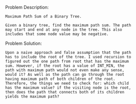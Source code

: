 Problem Description:

	Maximum Path Sum of a Binary Tree.

	Given a binary tree, find the maximum path sum. The path 
	may start and end at any node in the tree. This also 
	includes that some node value may be negative.

Problem Solution:

	Upon a naive approach and false assumption that the path 
	has to include the root of the tree. I used recursion to 
	figured out the one path from root that has the maximum 
	sum. However, if the root has a value of INT_MIN, the 
	path with maximum path would not even make any sense, 
	would it? As well as the path can go through the root 
	having maximum path of both children of the root. 
	Therefore, the things we need to check for: which child 
	has the maximum value? if the visiting node is the root, 
	then does the path that connects both of its children 
	yields the maximum path? 
	
